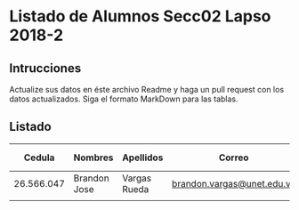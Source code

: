 # Listado de Alumnos Secc02 Lapso 2018-2
## Intrucciones
Actualize sus datos en éste archivo Readme y haga un pull request con los datos actualizados.  Siga 
el formato MarkDown para las tablas.
## Listado
| Cedula     | Nombres          | Apellidos          | Correo                     | Usuario GitHub |
|------------|------------------|--------------------|----------------------------|----------------|
| 26.566.047 | Brandon Jose     | Vargas  Rueda      | brandon.vargas@unet.edu.ve | Ldrago25       |
|            |                  |                    |                            |                |

